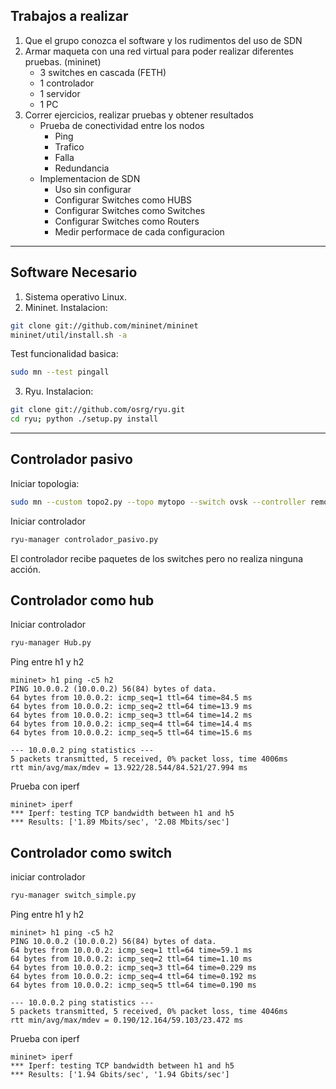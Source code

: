 ## Trabajos a realizar
1. Que el grupo conozca el software y los rudimentos del uso de SDN
2. Armar maqueta con una red virtual para poder realizar diferentes pruebas. (mininet)
   * 3 switches en cascada (FETH)
   * 1 controlador
   * 1 servidor
   * 1 PC
3. Correr ejercicios, realizar pruebas y obtener resultados
   * Prueba de conectividad entre los nodos
      * Ping
      * Trafico
      * Falla
      * Redundancia
   * Implementacion de SDN
     * Uso sin configurar
     * Configurar Switches como HUBS
     * Configurar Switches como Switches
     * Configurar Switches como Routers
     * Medir performace de cada configuracion
---
## Software Necesario
1. Sistema operativo Linux.
2. Mininet.
  Instalacion:
  ``` bash
  git clone git://github.com/mininet/mininet
  mininet/util/install.sh -a
  ```
  Test funcionalidad basica:
  ``` bash
  sudo mn --test pingall
  ```
3. Ryu.
 Instalacion:
 ``` bash
 git clone git://github.com/osrg/ryu.git
 cd ryu; python ./setup.py install
 ```
---
## Controlador pasivo
Iniciar topologia:
``` bash
sudo mn --custom topo2.py --topo mytopo --switch ovsk --controller remote
```
Iniciar controlador
``` bash
ryu-manager controlador_pasivo.py
```
El controlador recibe paquetes de los switches pero no realiza ninguna acción.

## Controlador como hub
Iniciar controlador
``` bash
ryu-manager Hub.py
``` 
Ping entre h1 y h2
``` mininet
mininet> h1 ping -c5 h2
PING 10.0.0.2 (10.0.0.2) 56(84) bytes of data.
64 bytes from 10.0.0.2: icmp_seq=1 ttl=64 time=84.5 ms
64 bytes from 10.0.0.2: icmp_seq=2 ttl=64 time=13.9 ms
64 bytes from 10.0.0.2: icmp_seq=3 ttl=64 time=14.2 ms
64 bytes from 10.0.0.2: icmp_seq=4 ttl=64 time=14.4 ms
64 bytes from 10.0.0.2: icmp_seq=5 ttl=64 time=15.6 ms

--- 10.0.0.2 ping statistics ---
5 packets transmitted, 5 received, 0% packet loss, time 4006ms
rtt min/avg/max/mdev = 13.922/28.544/84.521/27.994 ms
```
Prueba con iperf
``` mininet
mininet> iperf
*** Iperf: testing TCP bandwidth between h1 and h5 
*** Results: ['1.89 Mbits/sec', '2.08 Mbits/sec']
```
## Controlador como switch
iniciar controlador
``` bash
ryu-manager switch_simple.py
```
Ping entre h1 y h2
``` mininet
mininet> h1 ping -c5 h2
PING 10.0.0.2 (10.0.0.2) 56(84) bytes of data.
64 bytes from 10.0.0.2: icmp_seq=1 ttl=64 time=59.1 ms
64 bytes from 10.0.0.2: icmp_seq=2 ttl=64 time=1.10 ms
64 bytes from 10.0.0.2: icmp_seq=3 ttl=64 time=0.229 ms
64 bytes from 10.0.0.2: icmp_seq=4 ttl=64 time=0.192 ms
64 bytes from 10.0.0.2: icmp_seq=5 ttl=64 time=0.190 ms

--- 10.0.0.2 ping statistics ---
5 packets transmitted, 5 received, 0% packet loss, time 4046ms
rtt min/avg/max/mdev = 0.190/12.164/59.103/23.472 ms
```
Prueba con iperf
```
mininet> iperf
*** Iperf: testing TCP bandwidth between h1 and h5 
*** Results: ['1.94 Gbits/sec', '1.94 Gbits/sec']
```
